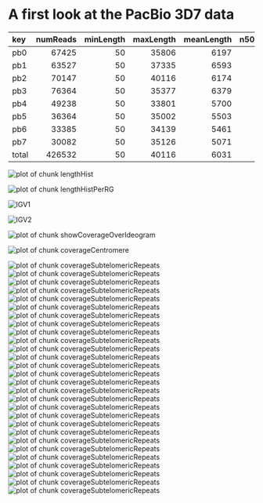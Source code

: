 A first look at the PacBio 3D7 data
===================================




|key    |  numReads|  minLength|  maxLength|  meanLength|  n50Value|
|:------|---------:|----------:|----------:|-----------:|---------:|
|pb0    |     67425|         50|      35806|        6197|      9225|
|pb1    |     63527|         50|      37335|        6593|      9707|
|pb2    |     70147|         50|      40116|        6174|      9320|
|pb3    |     76364|         50|      35377|        6379|      9277|
|pb4    |     49238|         50|      33801|        5700|      8719|
|pb5    |     36364|         50|      35002|        5503|      8490|
|pb6    |     33385|         50|      34139|        5461|      8389|
|pb7    |     30082|         50|      35126|        5071|      8055|
|total  |    426532|         50|      40116|        6031|      9058|


![plot of chunk lengthHist](figure/lengthHist.png) 


![plot of chunk lengthHistPerRG](figure/lengthHistPerRG.png) 


![IGV1](figure/IGV_chr1.png)

![IGV2](figure/IGV_indelerrors.png)




![plot of chunk showCoverageOverIdeogram](figure/showCoverageOverIdeogram.png) 





![plot of chunk coverageCentromere](figure/coverageCentromere.png) 


![plot of chunk coverageSubtelomericRepeats](figure/coverageSubtelomericRepeats1.png) ![plot of chunk coverageSubtelomericRepeats](figure/coverageSubtelomericRepeats2.png) ![plot of chunk coverageSubtelomericRepeats](figure/coverageSubtelomericRepeats3.png) ![plot of chunk coverageSubtelomericRepeats](figure/coverageSubtelomericRepeats4.png) ![plot of chunk coverageSubtelomericRepeats](figure/coverageSubtelomericRepeats5.png) ![plot of chunk coverageSubtelomericRepeats](figure/coverageSubtelomericRepeats6.png) ![plot of chunk coverageSubtelomericRepeats](figure/coverageSubtelomericRepeats7.png) ![plot of chunk coverageSubtelomericRepeats](figure/coverageSubtelomericRepeats8.png) ![plot of chunk coverageSubtelomericRepeats](figure/coverageSubtelomericRepeats9.png) ![plot of chunk coverageSubtelomericRepeats](figure/coverageSubtelomericRepeats10.png) ![plot of chunk coverageSubtelomericRepeats](figure/coverageSubtelomericRepeats11.png) ![plot of chunk coverageSubtelomericRepeats](figure/coverageSubtelomericRepeats12.png) ![plot of chunk coverageSubtelomericRepeats](figure/coverageSubtelomericRepeats13.png) ![plot of chunk coverageSubtelomericRepeats](figure/coverageSubtelomericRepeats14.png) ![plot of chunk coverageSubtelomericRepeats](figure/coverageSubtelomericRepeats15.png) ![plot of chunk coverageSubtelomericRepeats](figure/coverageSubtelomericRepeats16.png) ![plot of chunk coverageSubtelomericRepeats](figure/coverageSubtelomericRepeats17.png) ![plot of chunk coverageSubtelomericRepeats](figure/coverageSubtelomericRepeats18.png) ![plot of chunk coverageSubtelomericRepeats](figure/coverageSubtelomericRepeats19.png) ![plot of chunk coverageSubtelomericRepeats](figure/coverageSubtelomericRepeats20.png) ![plot of chunk coverageSubtelomericRepeats](figure/coverageSubtelomericRepeats21.png) ![plot of chunk coverageSubtelomericRepeats](figure/coverageSubtelomericRepeats22.png) ![plot of chunk coverageSubtelomericRepeats](figure/coverageSubtelomericRepeats23.png) ![plot of chunk coverageSubtelomericRepeats](figure/coverageSubtelomericRepeats24.png) ![plot of chunk coverageSubtelomericRepeats](figure/coverageSubtelomericRepeats25.png) ![plot of chunk coverageSubtelomericRepeats](figure/coverageSubtelomericRepeats26.png) ![plot of chunk coverageSubtelomericRepeats](figure/coverageSubtelomericRepeats27.png) ![plot of chunk coverageSubtelomericRepeats](figure/coverageSubtelomericRepeats28.png) 

